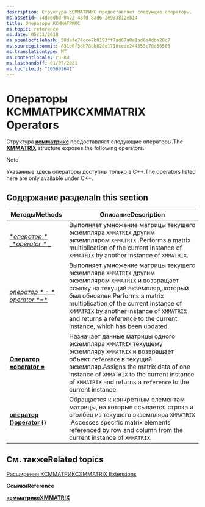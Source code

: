 ```yaml
---
description: Структура КСММАТРИКС предоставляет следующие операторы.
ms.assetid: 74deddbd-0472-43fd-8ad6-2e933812eb14
title: Операторы КСММАТРИКС
ms.topic: reference
ms.date: 05/31/2018
ms.openlocfilehash: 50dafe74ece2b0193ff7ad67a0e1ad6e4dba20c7
ms.sourcegitcommit: 831e8f3db78ab820e1710cede244553c70e50500
ms.translationtype: MT
ms.contentlocale: ru-RU
ms.lasthandoff: 01/07/2021
ms.locfileid: "105692641"
---
```

# <a name="xmmatrix-operators"></a><span data-ttu-id="eaaff-103">Операторы КСММАТРИКС</span><span class="sxs-lookup"><span data-stu-id="eaaff-103">XMMATRIX Operators</span></span>

<span data-ttu-id="eaaff-104">Структура [**ксмматрикс**](/windows/win32/api/directxmath/ns-directxmath-xmmatrix) предоставляет следующие операторы.</span><span class="sxs-lookup"><span data-stu-id="eaaff-104">The [**XMMATRIX**](/windows/win32/api/directxmath/ns-directxmath-xmmatrix) structure exposes the following operators.</span></span>

> [!Note]  
> <span data-ttu-id="eaaff-105">Указанные здесь операторы доступны только в C++.</span><span class="sxs-lookup"><span data-stu-id="eaaff-105">The operators listed here are only available under C++.</span></span>

 

## <a name="in-this-section"></a><span data-ttu-id="eaaff-106">Содержание раздела</span><span class="sxs-lookup"><span data-stu-id="eaaff-106">In this section</span></span>



| <span data-ttu-id="eaaff-107">Методы</span><span class="sxs-lookup"><span data-stu-id="eaaff-107">Methods</span></span>                                                    | <span data-ttu-id="eaaff-108">Описание</span><span class="sxs-lookup"><span data-stu-id="eaaff-108">Description</span></span>                                                                                                                                                                                   |
|------------------------------------------------------------|-----------------------------------------------------------------------------------------------------------------------------------------------------------------------------------------------|
| [<span data-ttu-id="eaaff-109">\**оператор \** _</span><span class="sxs-lookup"><span data-stu-id="eaaff-109">\**operator \** _</span></span>](/windows/win32/api/directxmath/nf-directxmath-xmmatrix-operator-mult)<br/>    | <span data-ttu-id="eaaff-110">Выполняет умножение матрицы текущего экземпляра `XMMATRIX` другим экземпляром `XMMATRIX` .</span><span class="sxs-lookup"><span data-stu-id="eaaff-110">Performs a matrix multiplication of the current instance of `XMMATRIX` by another instance of `XMMATRIX`.</span></span><br/>                                                                          |
| [<span data-ttu-id="eaaff-111">*оператор \* =* _\*</span><span class="sxs-lookup"><span data-stu-id="eaaff-111">_ *operator \*=*\*</span></span>](/windows/win32/api/directxmath/nf-directxmath-xmmatrix-operator-mult-assign)<br/> | <span data-ttu-id="eaaff-112">Выполняет умножение матрицы текущего экземпляра `XMMATRIX` другим экземпляром `XMMATRIX` и возвращает ссылку на текущий экземпляр, который был обновлен.</span><span class="sxs-lookup"><span data-stu-id="eaaff-112">Performs a matrix multiplication of the current instance of `XMMATRIX` by another instance of `XMMATRIX` and returns a reference to the current instance, which has been updated.</span></span> <br/> |
| [<span data-ttu-id="eaaff-113">**Оператор =**</span><span class="sxs-lookup"><span data-stu-id="eaaff-113">**operator =**</span></span>](/windows/win32/api/directxmath/nf-directxmath-xmmatrix-operator-assign)<br/>      | <span data-ttu-id="eaaff-114">Назначает данные матрицы одного экземпляра `XMMATRIX` текущему экземпляру `XMMATRIX` и возвращает объект `reference` в текущий экземпляр.</span><span class="sxs-lookup"><span data-stu-id="eaaff-114">Assigns the matrix data of one instance of `XMMATRIX` to the current instance of `XMMATRIX` and returns a `reference` to the current instance.</span></span> <br/>                                    |
| [<span data-ttu-id="eaaff-115">**оператор ()**</span><span class="sxs-lookup"><span data-stu-id="eaaff-115">**operator ()**</span></span>](xmmatrix-operator-parens.md)<br/> | <span data-ttu-id="eaaff-116">Обращается к конкретным элементам матрицы, на которые ссылается строка и столбец из текущего экземпляра `XMMATRIX` .</span><span class="sxs-lookup"><span data-stu-id="eaaff-116">Accesses specific matrix elements referenced by row and column from the current instance of `XMMATRIX`.</span></span> <br/>                                                                           |



 

## <a name="related-topics"></a><span data-ttu-id="eaaff-117">См. также</span><span class="sxs-lookup"><span data-stu-id="eaaff-117">Related topics</span></span>

<dl> <dt>

[<span data-ttu-id="eaaff-118">Расширения КСММАТРИКС</span><span class="sxs-lookup"><span data-stu-id="eaaff-118">XMMATRIX Extensions</span></span>](ovw-xmmatrix-extensions.md)
</dt> <dt>

<span data-ttu-id="eaaff-119">**Ссылки**</span><span class="sxs-lookup"><span data-stu-id="eaaff-119">**Reference**</span></span>
</dt> <dt>

[<span data-ttu-id="eaaff-120">**ксмматрикс**</span><span class="sxs-lookup"><span data-stu-id="eaaff-120">**XMMATRIX**</span></span>](/windows/win32/api/directxmath/ns-directxmath-xmmatrix)
</dt> </dl>

 

 
